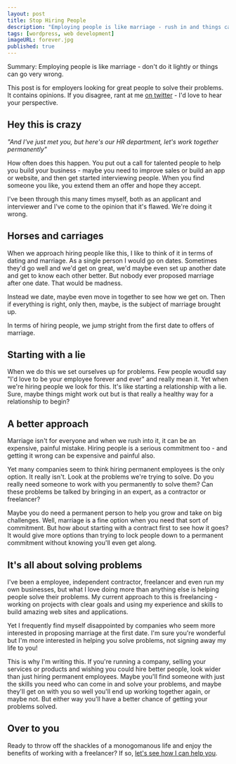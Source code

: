 ```yaml
---
layout: post
title: Stop Hiring People
description: "Employing people is like marriage - rush in and things can go very wrong."
tags: [wordpress, web development]
imageURL: forever.jpg
published: true
---
```


Summary: Employing people is like marriage - don't do it lightly or things can go very wrong.

This post is for employers looking for great people to solve their problems. It contains opinions. If you disagree, rant at me [on twitter](https://twitter.com/donovanh) - I'd love to hear your perspective.

## Hey this is crazy

*"And I've just met you, but here's our HR department, let's work together permanently"*

How often does this happen. You put out a call for talented people to help you build your business - maybe you need to improve sales or build an app or website, and then get started interviewing people. When you find someone you like, you extend them an offer and hope they accept. 

I've been through this many times myself, both as an applicant and interviewer and I've come to the opinion that it's flawed. We're doing it wrong.

## Horses and carriages

When we approach hiring people like this, I like to think of it in terms of dating and marriage. As a single person I would go on dates. Sometimes they'd go well and we'd get on great, we'd maybe even set up another date and get to know each other better. But nobody ever proposed marriage after one date. That would be madness.

Instead we date, maybe even move in together to see how we get on. Then if everything is right, only then, maybe, is the subject of marriage brought up.

In terms of hiring people, we jump stright from the first date to offers of marriage.

## Starting with a lie

When we do this we set ourselves up for problems. Few people woudld say "I'd love to be your employee forever and ever" and really mean it. Yet when we're hiring people we look for this. It's like starting a relationship with a lie. Sure, maybe things might work out but is that really a healthy way for a relationship to begin?

## A better approach

Marriage isn't for everyone and when we rush into it, it can be an expensive, painful mistake. Hiring people is a serious commitment too - and getting it wrong can be expensive and painful also.

Yet many companies seem to think hiring permanent employees is the only option. It really isn't. Look at the problems we're trying to solve. Do you really need someone to work with you permanently to solve them? Can these problems be talked by bringing in an expert, as a contractor or freelancer? 

Maybe you do need a permanent person to help you grow and take on big challenges. Well, marriage is a fine option when you need that sort of commitment. But how about starting with a contract first to see how it goes? It would give more options than trying to lock people down to a permanent commitment without knowing you'll even get along.

## It's all about solving problems

I've been a employee, independent contractor, freelancer and even run my own businesses, but what I love doing more than anything else is helping people solve their problems. My current approach to this is freelancing - working on projects with clear goals and using my experience and skills to build amazing web sites and applications. 

Yet I frequently find myself disappointed by companies who seem more interested in proposing marriage at the first date. I'm sure you're wonderful but I'm more interested in helping you solve problems, not signing away my life to you!

This is why I'm writing this. If you're running a company, selling your services or products and wishing you could hire better people, look wider than just hiring permanent employees. Maybe you'll find someone with just the skills you need who can come in and solve your problems, and maybe they'll get on with you so well you'll end up working together again, or maybe not. But either way you'll have a better chance of getting your problems solved.

## Over to you

Ready to throw off the shackles of a monogomanous life and enjoy the benefits of working with a freelancer? If so, <a href="/hire/">let's see how I can help you</a>.
